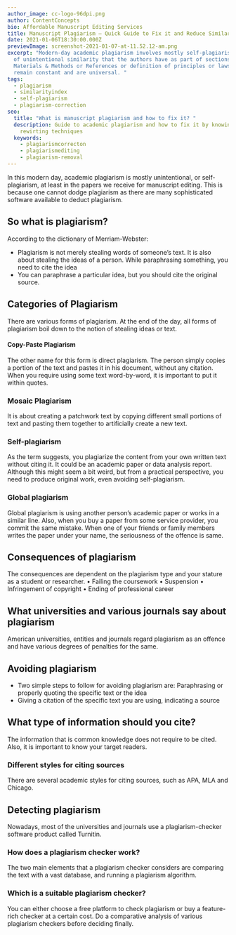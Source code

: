 ```yaml
---
author_image: cc-logo-96dpi.png
author: ContentConcepts
bio: Affordable Manuscript Editing Services
title: Manuscript Plagiarism – Quick Guide to Fix it and Reduce Similarity Index
date: 2021-01-06T18:30:00.000Z
previewImage: screenshot-2021-01-07-at-11.52.12-am.png
excerpt: "Modern-day academic plagiarism involves mostly self-plagiarism - a lot
  of unintentional similarity that the authors have as part of sections such as
  Materials & Methods or References or definition of principles or laws that
  remain constant and are universal. "
tags:
  - plagiarism
  - similarityindex
  - self-plagiarism
  - plagiarism-correction
seo:
  title: "What is manuscript plagiarism and how to fix it? "
  description: Guide to academic plagiarism and how to fix it by knowing the
    rewirting techniques
  keywords:
    - plagiarismcorrecton
    - plagiarismediting
    - plagiarism-removal
---
```

In this modern day, academic plagiarism is mostly unintentional, or self-plagiarism, at least in the papers we receive for manuscript editing. This is because one cannot dodge plagiarism as there are many sophisticated software available to  deduct plagiarism. 


## So what is plagiarism?


 According to the dictionary of Merriam-Webster:


* Plagiarism is not merely stealing words of someone’s text. It is also about stealing the ideas of a person. While paraphrasing something, you need to cite the idea 
* You can paraphrase a particular idea, but you should cite the original source.


## Categories of Plagiarism 


There are various forms of plagiarism. At the end of the day, all forms of plagiarism boil down to the notion of stealing ideas or text. 


#### Copy-Paste Plagiarism

The other name for this form is direct plagiarism. The person simply copies a portion of the text and pastes it in his document, without any citation. When you require using some text word-by-word, it is important to put it within quotes. 


### Mosaic Plagiarism 


It is about creating a patchwork text by copying different small portions of text and pasting them together to artificially create a new text. 


### Self-plagiarism 


As the term suggests, you plagiarize the content from your own written text without citing it. It could be an academic paper or data analysis report. Although this might seem a bit weird, but from a practical perspective, you need to produce original work, even avoiding self-plagiarism. 


### Global plagiarism 


Global plagiarism is using another person’s academic paper or works in a similar line. Also, when you buy a paper from some service provider, you commit the same mistake. When one of your friends or family members writes the paper under your name, the seriousness of the offence is same. 


## Consequences of plagiarism


The consequences are dependent on the plagiarism type and your stature as a student or researcher. 
•	Failing the coursework 
•	Suspension
•	Infringement of copyright
•	Ending of professional career 


## What universities and various journals say about plagiarism


American universities, entities and journals regard plagiarism as an offence and have various degrees of penalties for the same. 


## Avoiding plagiarism 


* Two simple steps to follow for avoiding plagiarism are:
  Paraphrasing or properly quoting the specific text or the idea
* Giving a citation of the specific text you are using, indicating a source 


## What type of information should you cite?


The information that is common knowledge does not require to be cited. Also, it is important to know your target readers. 


### Different styles for citing sources


There are several academic styles for citing sources, such as APA, MLA and Chicago. 


## Detecting plagiarism 


Nowadays, most of the universities and journals use a plagiarism-checker software product called Turnitin. 


### How does a plagiarism checker work?


The two main elements that a plagiarism checker considers are comparing the text with a vast database, and running a plagiarism algorithm. 


### Which is a suitable plagiarism checker?


You can either choose a free platform to check plagiarism or buy a feature-rich checker at a certain cost. Do a comparative analysis of various plagiarism checkers before deciding finally.
